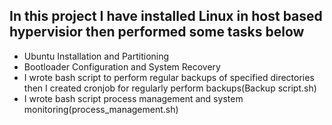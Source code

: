 ## In this project I have installed Linux in host based hypervisior then performed some tasks below
* Ubuntu Installation and Partitioning
* Bootloader Configuration and System Recovery
* I wrote bash script to perform regular backups of specified directories then I created cronjob for regularly perform backups(Backup script.sh)  
* I wrote bash script process management and system monitoring(process_management.sh)
  
  

